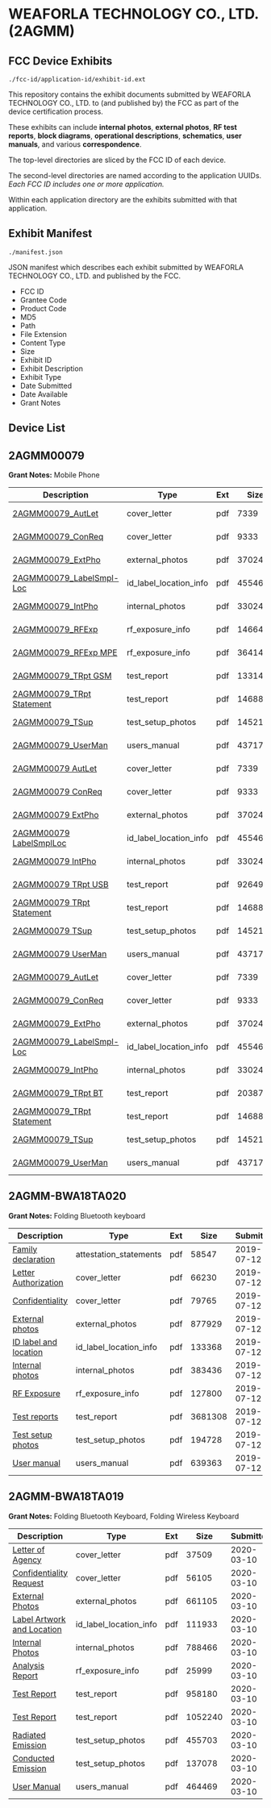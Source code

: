 # WEAFORLA TECHNOLOGY CO., LTD. (2AGMM)
## FCC Device Exhibits

```
./fcc-id/application-id/exhibit-id.ext
```

This repository contains the exhibit documents submitted by WEAFORLA TECHNOLOGY CO., LTD. to (and published by) the FCC as part of the device certification process.

These exhibits can include **internal photos**, **external photos**, **RF test reports**, **block diagrams**, **operational descriptions**, **schematics**, **user manuals**, and various **correspondence**.

The top-level directories are sliced by the FCC ID of each device.

The second-level directories are named according to the application UUIDs. *Each FCC ID includes one or more application.*

Within each application directory are the exhibits submitted with that application. 

## Exhibit Manifest

```
./manifest.json
```

JSON manifest which describes each exhibit submitted by WEAFORLA TECHNOLOGY CO., LTD. and published by the FCC.

- FCC ID
- Grantee Code
- Product Code
- MD5
- Path
- File Extension
- Content Type
- Size
- Exhibit ID
- Exhibit Description
- Exhibit Type
- Date Submitted
- Date Available
- Grant Notes

## Device List
## 2AGMM00079
**Grant Notes:** Mobile Phone

| Description | Type | Ext | Size | Submitted | Available |
| ----------- | ---- | --- | ---- | --------- | --------- |
| [2AGMM00079_AutLet](2AGMM00079/aece13105096396ff8bdc8768b0d65f0/2820300.pdf) | cover_letter | pdf | 7339 | 2015-11-24 | 2015-11-25 |
| [2AGMM00079_ConReq](2AGMM00079/aece13105096396ff8bdc8768b0d65f0/2820301.pdf) | cover_letter | pdf | 9333 | 2015-11-24 | 2015-11-25 |
| [2AGMM00079_ExtPho](2AGMM00079/aece13105096396ff8bdc8768b0d65f0/2820303.pdf) | external_photos | pdf | 3702471 | 2015-11-24 | 2015-11-25 |
| [2AGMM00079_LabelSmpl-Loc](2AGMM00079/aece13105096396ff8bdc8768b0d65f0/2820302.pdf) | id_label_location_info | pdf | 455467 | 2015-11-24 | 2015-11-25 |
| [2AGMM00079_IntPho](2AGMM00079/aece13105096396ff8bdc8768b0d65f0/2820304.pdf) | internal_photos | pdf | 3302465 | 2015-11-24 | 2015-11-25 |
| [2AGMM00079_RFExp](2AGMM00079/aece13105096396ff8bdc8768b0d65f0/2820314.pdf) | rf_exposure_info | pdf | 1466455 | 2015-11-24 | 2015-11-25 |
| [2AGMM00079_RFExp MPE](2AGMM00079/aece13105096396ff8bdc8768b0d65f0/2820315.pdf) | rf_exposure_info | pdf | 3641484 | 2015-11-24 | 2015-11-25 |
| [2AGMM00079_TRpt GSM](2AGMM00079/aece13105096396ff8bdc8768b0d65f0/2820309.pdf) | test_report | pdf | 1331435 | 2015-11-24 | 2015-11-25 |
| [2AGMM00079_TRpt Statement](2AGMM00079/aece13105096396ff8bdc8768b0d65f0/2820310.pdf) | test_report | pdf | 1468807 | 2015-11-24 | 2015-11-25 |
| [2AGMM00079_TSup](2AGMM00079/aece13105096396ff8bdc8768b0d65f0/2820305.pdf) | test_setup_photos | pdf | 1452139 | 2015-11-24 | 2015-11-25 |
| [2AGMM00079_UserMan](2AGMM00079/aece13105096396ff8bdc8768b0d65f0/2820311.pdf) | users_manual | pdf | 4371727 | 2015-11-24 | 2015-11-25 |
| [2AGMM00079 AutLet](2AGMM00079/245afccd6c1c3141f78ca99afc0e6bb9/2820300.pdf) | cover_letter | pdf | 7339 | 2015-11-24 | 2015-11-24 |
| [2AGMM00079 ConReq](2AGMM00079/245afccd6c1c3141f78ca99afc0e6bb9/2820301.pdf) | cover_letter | pdf | 9333 | 2015-11-24 | 2015-11-24 |
| [2AGMM00079 ExtPho](2AGMM00079/245afccd6c1c3141f78ca99afc0e6bb9/2820303.pdf) | external_photos | pdf | 3702471 | 2015-11-24 | 2015-11-24 |
| [2AGMM00079 LabelSmplLoc](2AGMM00079/245afccd6c1c3141f78ca99afc0e6bb9/2820302.pdf) | id_label_location_info | pdf | 455467 | 2015-11-24 | 2015-11-24 |
| [2AGMM00079 IntPho](2AGMM00079/245afccd6c1c3141f78ca99afc0e6bb9/2820304.pdf) | internal_photos | pdf | 3302465 | 2015-11-24 | 2015-11-24 |
| [2AGMM00079 TRpt USB](2AGMM00079/245afccd6c1c3141f78ca99afc0e6bb9/2820367.pdf) | test_report | pdf | 926499 | 2015-11-24 | 2015-11-24 |
| [2AGMM00079 TRpt Statement](2AGMM00079/245afccd6c1c3141f78ca99afc0e6bb9/2820310.pdf) | test_report | pdf | 1468807 | 2015-11-24 | 2015-11-24 |
| [2AGMM00079 TSup](2AGMM00079/245afccd6c1c3141f78ca99afc0e6bb9/2820305.pdf) | test_setup_photos | pdf | 1452139 | 2015-11-24 | 2015-11-24 |
| [2AGMM00079 UserMan](2AGMM00079/245afccd6c1c3141f78ca99afc0e6bb9/2820311.pdf) | users_manual | pdf | 4371727 | 2015-11-24 | 2015-11-24 |
| [2AGMM00079_AutLet](2AGMM00079/5fe5d0c969d1364ae1ef4d2aa8e5ac4d/2820300.pdf) | cover_letter | pdf | 7339 | 2015-11-24 | 2015-11-24 |
| [2AGMM00079_ConReq](2AGMM00079/5fe5d0c969d1364ae1ef4d2aa8e5ac4d/2820301.pdf) | cover_letter | pdf | 9333 | 2015-11-24 | 2015-11-24 |
| [2AGMM00079_ExtPho](2AGMM00079/5fe5d0c969d1364ae1ef4d2aa8e5ac4d/2820303.pdf) | external_photos | pdf | 3702471 | 2015-11-24 | 2015-11-24 |
| [2AGMM00079_LabelSmpl-Loc](2AGMM00079/5fe5d0c969d1364ae1ef4d2aa8e5ac4d/2820302.pdf) | id_label_location_info | pdf | 455467 | 2015-11-24 | 2015-11-24 |
| [2AGMM00079_IntPho](2AGMM00079/5fe5d0c969d1364ae1ef4d2aa8e5ac4d/2820304.pdf) | internal_photos | pdf | 3302465 | 2015-11-24 | 2015-11-24 |
| [2AGMM00079_TRpt BT](2AGMM00079/5fe5d0c969d1364ae1ef4d2aa8e5ac4d/2820356.pdf) | test_report | pdf | 2038753 | 2015-11-24 | 2015-11-24 |
| [2AGMM00079_TRpt Statement](2AGMM00079/5fe5d0c969d1364ae1ef4d2aa8e5ac4d/2820310.pdf) | test_report | pdf | 1468807 | 2015-11-24 | 2015-11-24 |
| [2AGMM00079_TSup](2AGMM00079/5fe5d0c969d1364ae1ef4d2aa8e5ac4d/2820305.pdf) | test_setup_photos | pdf | 1452139 | 2015-11-24 | 2015-11-24 |
| [2AGMM00079_UserMan](2AGMM00079/5fe5d0c969d1364ae1ef4d2aa8e5ac4d/2820311.pdf) | users_manual | pdf | 4371727 | 2015-11-24 | 2015-11-24 |
## 2AGMM-BWA18TA020
**Grant Notes:** Folding Bluetooth keyboard

| Description | Type | Ext | Size | Submitted | Available |
| ----------- | ---- | --- | ---- | --------- | --------- |
| [Family declaration](2AGMM-BWA18TA020/39c2f9ff92d3f63b546953b1a59790e9/4353742.pdf) | attestation_statements | pdf | 58547 | 2019-07-12 | 2019-07-14 |
| [Letter Authorization](2AGMM-BWA18TA020/39c2f9ff92d3f63b546953b1a59790e9/4353730.pdf) | cover_letter | pdf | 66230 | 2019-07-12 | 2019-07-14 |
| [Confidentiality](2AGMM-BWA18TA020/39c2f9ff92d3f63b546953b1a59790e9/4353731.pdf) | cover_letter | pdf | 79765 | 2019-07-12 | 2019-07-14 |
| [External photos](2AGMM-BWA18TA020/39c2f9ff92d3f63b546953b1a59790e9/4353732.pdf) | external_photos | pdf | 877929 | 2019-07-12 | 2019-07-14 |
| [ID label and location](2AGMM-BWA18TA020/39c2f9ff92d3f63b546953b1a59790e9/4353734.pdf) | id_label_location_info | pdf | 133368 | 2019-07-12 | 2019-07-14 |
| [Internal photos](2AGMM-BWA18TA020/39c2f9ff92d3f63b546953b1a59790e9/4353733.pdf) | internal_photos | pdf | 383436 | 2019-07-12 | 2019-07-14 |
| [RF Exposure](2AGMM-BWA18TA020/39c2f9ff92d3f63b546953b1a59790e9/4353743.pdf) | rf_exposure_info | pdf | 127800 | 2019-07-12 | 2019-07-14 |
| [Test reports](2AGMM-BWA18TA020/39c2f9ff92d3f63b546953b1a59790e9/4353738.pdf) | test_report | pdf | 3681308 | 2019-07-12 | 2019-07-14 |
| [Test setup photos](2AGMM-BWA18TA020/39c2f9ff92d3f63b546953b1a59790e9/4353739.pdf) | test_setup_photos | pdf | 194728 | 2019-07-12 | 2019-07-14 |
| [User manual](2AGMM-BWA18TA020/39c2f9ff92d3f63b546953b1a59790e9/4353741.pdf) | users_manual | pdf | 639363 | 2019-07-12 | 2019-07-14 |
## 2AGMM-BWA18TA019
**Grant Notes:** Folding Bluetooth Keyboard, Folding Wireless Keyboard

| Description | Type | Ext | Size | Submitted | Available |
| ----------- | ---- | --- | ---- | --------- | --------- |
| [Letter of Agency](2AGMM-BWA18TA019/821b17069fdc864a1f5f44f5faee5c94/4644571.pdf) | cover_letter | pdf | 37509 | 2020-03-10 | 2020-03-10 |
| [Confidentiality Request](2AGMM-BWA18TA019/821b17069fdc864a1f5f44f5faee5c94/4644572.pdf) | cover_letter | pdf | 56105 | 2020-03-10 | 2020-03-10 |
| [External Photos](2AGMM-BWA18TA019/821b17069fdc864a1f5f44f5faee5c94/4644581.pdf) | external_photos | pdf | 661105 | 2020-03-10 | 2020-03-10 |
| [Label Artwork and Location](2AGMM-BWA18TA019/821b17069fdc864a1f5f44f5faee5c94/4644582.pdf) | id_label_location_info | pdf | 111933 | 2020-03-10 | 2020-03-10 |
| [Internal Photos](2AGMM-BWA18TA019/821b17069fdc864a1f5f44f5faee5c94/4644583.pdf) | internal_photos | pdf | 788466 | 2020-03-10 | 2020-03-10 |
| [Analysis Report](2AGMM-BWA18TA019/821b17069fdc864a1f5f44f5faee5c94/4644584.pdf) | rf_exposure_info | pdf | 25999 | 2020-03-10 | 2020-03-10 |
| [Test Report](2AGMM-BWA18TA019/821b17069fdc864a1f5f44f5faee5c94/4644577.pdf) | test_report | pdf | 958180 | 2020-03-10 | 2020-03-10 |
| [Test Report](2AGMM-BWA18TA019/821b17069fdc864a1f5f44f5faee5c94/4644578.pdf) | test_report | pdf | 1052240 | 2020-03-10 | 2020-03-10 |
| [Radiated Emission](2AGMM-BWA18TA019/821b17069fdc864a1f5f44f5faee5c94/4644579.pdf) | test_setup_photos | pdf | 455703 | 2020-03-10 | 2020-03-10 |
| [Conducted Emission](2AGMM-BWA18TA019/821b17069fdc864a1f5f44f5faee5c94/4644580.pdf) | test_setup_photos | pdf | 137078 | 2020-03-10 | 2020-03-10 |
| [User Manual](2AGMM-BWA18TA019/821b17069fdc864a1f5f44f5faee5c94/4644573.pdf) | users_manual | pdf | 464469 | 2020-03-10 | 2020-03-10 |
